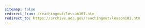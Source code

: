 ```yaml
---
sitemap: false 
redirect_from: /reachingout/lesson101.htm 
redirect_to: https://archive.ada.gov/reachingout/lesson101.htm 
---
```

